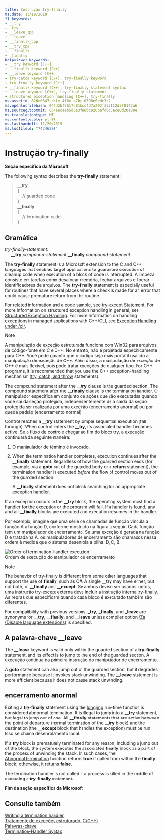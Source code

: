 ```yaml
---
title: Instrução try-finally
ms.date: 11/19/2018
f1_keywords:
- __try
- _try
- __leave_cpp
- __leave
- __finally_cpp
- __try_cpp
- __finally
- _finally
helpviewer_keywords:
- __try keyword [C++]
- __finally keyword [C++]
- __leave keyword [C++]
- try-catch keyword [C++], try-finally keyword
- try-finally keyword [C++]
- __finally keyword [C++], try-finally statement syntax
- __leave keyword [C++], try-finally statement
- structured exception handling [C++], try-finally
ms.assetid: 826e0347-ddfe-4f6e-a7bc-0398e0edc7c2
ms.openlocfilehash: 045d2bf5617c81bcc4d7a202f36b112d5f0142a6
ms.sourcegitcommit: 654aecaeb5d3e3fe6bc926bafd6d5ace0d20a80e
ms.translationtype: MT
ms.contentlocale: pt-BR
ms.lasthandoff: 11/20/2019
ms.locfileid: "74246299"
---
```

# <a name="try-finally-statement"></a>Instrução try-finally

**Seção específica da Microsoft**

The following syntax describes the **try-finally** statement:

> **\_\_try**<br/>
> {<br/>
> &nbsp;&nbsp;&nbsp;&nbsp;// guarded code<br/>
> }<br/>
> **\_\_finally**<br/>
> {<br/>
> &nbsp;&nbsp;&nbsp;&nbsp;// termination code<br/>
> }

## <a name="grammar"></a>Gramática

*try-finally-statement*:<br/>
&nbsp;&nbsp;&nbsp;&nbsp; **\_\_try** *compound-statement* **\_\_finally** *compound-statement*

The **try-finally** statement is a Microsoft extension to the C and C++ languages that enables target applications to guarantee execution of cleanup code when execution of a block of code is interrupted. A limpeza consiste em tarefas como desalocar memória, fechar arquivos e liberar identificadores de arquivos. The **try-finally** statement is especially useful for routines that have several places where a check is made for an error that could cause premature return from the routine.

For related information and a code sample, see [try-except Statement](../cpp/try-except-statement.md). For more information on structured exception handling in general, see [Structured Exception Handling](../cpp/structured-exception-handling-c-cpp.md). For more information on handling exceptions in managed applications with C++/CLI, see [Exception Handling under /clr](../extensions/exception-handling-cpp-component-extensions.md).

> [!NOTE]
> A manipulação de exceção estruturada funciona com Win32 para arquivos de código-fonte em C e C++. No entanto, não é projetada especificamente para C++. Você pode garantir que o código seja mais portátil usando a manipulação de exceção de C++. Além disso, a manipulação de exceção de C++ é mais flexível, pois pode tratar exceções de qualquer tipo. For C++ programs, it is recommended that you use the C++ exception-handling mechanism ([try, catch, and throw](../cpp/try-throw-and-catch-statements-cpp.md) statements).

The compound statement after the **__try** clause is the guarded section. The compound statement after the **__finally** clause is the termination handler. O manipulador especifica um conjunto de ações que são executadas quando você sai da seção protegida, independentemente de a saída da seção protegida ser realizada por uma exceção (encerramento anormal) ou por queda padrão (encerramento normal).

Control reaches a **__try** statement by simple sequential execution (fall through). When control enters the **__try**, its associated handler becomes active. Se o fluxo de controle chegar ao fim do bloco try, a execução continuará da seguinte maneira:

1. O manipulador de término é invocado.

1. When the termination handler completes, execution continues after the **__finally** statement. Regardless of how the guarded section ends (for example, via a **goto** out of the guarded body or a **return** statement), the termination handler is executed *before* the flow of control moves out of the guarded section.

   A **__finally** statement does not block searching for an appropriate exception handler.

If an exception occurs in the **__try** block, the operating system must find a handler for the exception or the program will fail. If a handler is found, any and all **__finally** blocks are executed and execution resumes in the handler.

Por exemplo, imagine que uma série de chamadas de função vincula a função A à função D, conforme mostrado na figura a seguir. Cada função tem um manipulador de encerramento. Se uma exceção é gerada na função D e tratada na A, os manipuladores de encerramento são chamados nessa ordem à medida que o sistema desenrola a pilha: D, C, B.

![Order of termination&#45;handler execution](../cpp/media/vc38cx1.gif "Order of termination&#45;handler execution") <br/>
Ordem de execução do manipulador de encerramento

> [!NOTE]
> The behavior of try-finally is different from some other languages that support the use of **finally**, such as C#.  A single **__try** may have either, but not both, of **__finally** and **__except**.  Se ambos devem ser usados juntos, uma instrução try-except externa deve incluir a instrução interna try-finally.  As regras que especificam quando cada bloco é executado também são diferentes.

For compatibility with previous versions, **_try**, **_finally**, and **_leave** are synonyms for **__try**, **__finally**, and **__leave** unless compiler option [/Za \(Disable language extensions)](../build/reference/za-ze-disable-language-extensions.md) is specified.

## <a name="the-__leave-keyword"></a>A palavra-chave __leave

The **__leave** keyword is valid only within the guarded section of a **try-finally** statement, and its effect is to jump to the end of the guarded section. A execução continua na primeira instrução do manipulador de encerramento.

A **goto** statement can also jump out of the guarded section, but it degrades performance because it invokes stack unwinding. The **__leave** statement is more efficient because it does not cause stack unwinding.

## <a name="abnormal-termination"></a>encerramento anormal

Exiting a **try-finally** statement using the [longjmp](../c-runtime-library/reference/longjmp.md) run-time function is considered abnormal termination. It is illegal to jump into a **__try** statement, but legal to jump out of one. All **__finally** statements that are active between the point of departure (normal termination of the **__try** block) and the destination (the **__except** block that handles the exception) must be run. Isso se chama desenrolamento local.

If a **try** block is prematurely terminated for any reason, including a jump out of the block, the system executes the associated **finally** block as a part of the process of unwinding the stack. In such cases, the [AbnormalTermination](/windows/win32/Debug/abnormaltermination) function returns **true** if called from within the **finally** block; otherwise, it returns **false**.

The termination handler is not called if a process is killed in the middle of executing a **try-finally** statement.

**Fim da seção específica da Microsoft**

## <a name="see-also"></a>Consulte também

[Writing a termination handler](../cpp/writing-a-termination-handler.md)<br/>
[Tratamento de exceções estruturado (C/C++)](../cpp/structured-exception-handling-c-cpp.md)<br/>
[Palavras-chave](../cpp/keywords-cpp.md)<br/>
[Termination-Handler Syntax](/windows/win32/Debug/termination-handler-syntax)